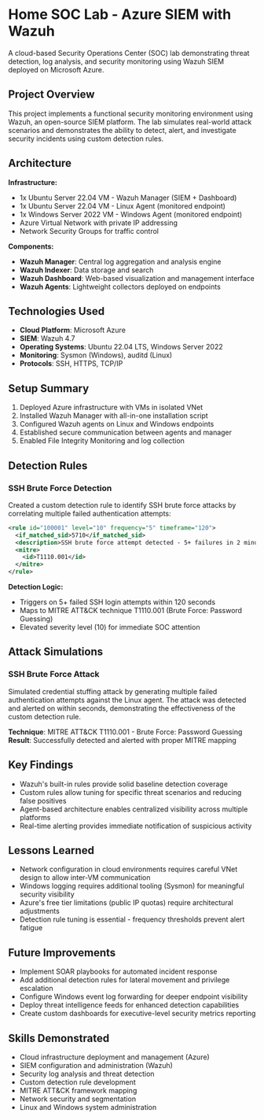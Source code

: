 # Home SOC Lab - Azure SIEM with Wazuh

A cloud-based Security Operations Center (SOC) lab demonstrating threat detection, log analysis, and security monitoring using Wazuh SIEM deployed on Microsoft Azure.

## Project Overview

This project implements a functional security monitoring environment using Wazuh, an open-source SIEM platform. The lab simulates real-world attack scenarios and demonstrates the ability to detect, alert, and investigate security incidents using custom detection rules.

## Architecture

**Infrastructure:**
- 1x Ubuntu Server 22.04 VM - Wazuh Manager (SIEM + Dashboard)
- 1x Ubuntu Server 22.04 VM - Linux Agent (monitored endpoint)
- 1x Windows Server 2022 VM - Windows Agent (monitored endpoint)
- Azure Virtual Network with private IP addressing
- Network Security Groups for traffic control

**Components:**
- **Wazuh Manager**: Central log aggregation and analysis engine
- **Wazuh Indexer**: Data storage and search
- **Wazuh Dashboard**: Web-based visualization and management interface
- **Wazuh Agents**: Lightweight collectors deployed on endpoints

## Technologies Used

- **Cloud Platform**: Microsoft Azure
- **SIEM**: Wazuh 4.7
- **Operating Systems**: Ubuntu 22.04 LTS, Windows Server 2022
- **Monitoring**: Sysmon (Windows), auditd (Linux)
- **Protocols**: SSH, HTTPS, TCP/IP

## Setup Summary

1. Deployed Azure infrastructure with VMs in isolated VNet
2. Installed Wazuh Manager with all-in-one installation script
3. Configured Wazuh agents on Linux and Windows endpoints
4. Established secure communication between agents and manager
5. Enabled File Integrity Monitoring and log collection

## Detection Rules

### SSH Brute Force Detection

Created a custom detection rule to identify SSH brute force attacks by correlating multiple failed authentication attempts:

```xml
<rule id="100001" level="10" frequency="5" timeframe="120">
  <if_matched_sid>5710</if_matched_sid>
  <description>SSH brute force attempt detected - 5+ failures in 2 minutes</description>
  <mitre>
    <id>T1110.001</id>
  </mitre>
</rule>
```

**Detection Logic:**
- Triggers on 5+ failed SSH login attempts within 120 seconds
- Maps to MITRE ATT&CK technique T1110.001 (Brute Force: Password Guessing)
- Elevated severity level (10) for immediate SOC attention

## Attack Simulations

### SSH Brute Force Attack
Simulated credential stuffing attack by generating multiple failed authentication attempts against the Linux agent. The attack was detected and alerted on within seconds, demonstrating the effectiveness of the custom detection rule.

**Technique**: MITRE ATT&CK T1110.001 - Brute Force: Password Guessing  
**Result**: Successfully detected and alerted with proper MITRE mapping

## Key Findings

- Wazuh's built-in rules provide solid baseline detection coverage
- Custom rules allow tuning for specific threat scenarios and reducing false positives
- Agent-based architecture enables centralized visibility across multiple platforms
- Real-time alerting provides immediate notification of suspicious activity

## Lessons Learned

- Network configuration in cloud environments requires careful VNet design to allow inter-VM communication
- Windows logging requires additional tooling (Sysmon) for meaningful security visibility
- Azure's free tier limitations (public IP quotas) require architectural adjustments
- Detection rule tuning is essential - frequency thresholds prevent alert fatigue

## Future Improvements

- Implement SOAR playbooks for automated incident response
- Add additional detection rules for lateral movement and privilege escalation
- Configure Windows event log forwarding for deeper endpoint visibility
- Deploy threat intelligence feeds for enhanced detection capabilities
- Create custom dashboards for executive-level security metrics reporting

## Skills Demonstrated

- Cloud infrastructure deployment and management (Azure)
- SIEM configuration and administration (Wazuh)
- Security log analysis and threat detection
- Custom detection rule development
- MITRE ATT&CK framework mapping
- Network security and segmentation
- Linux and Windows system administration
